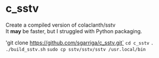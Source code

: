 # c_sstv
Create a compiled version of colaclanth/sstv<BR>
It **may** be faster, but I struggled with Python packaging.

'git clone https://github.com/sgarriga/c_sstv.git`
`cd c_sstv`
`. ./build_sstv.sh`
`sudo cp sstv/sstv/sstv /usr.local/bin`
